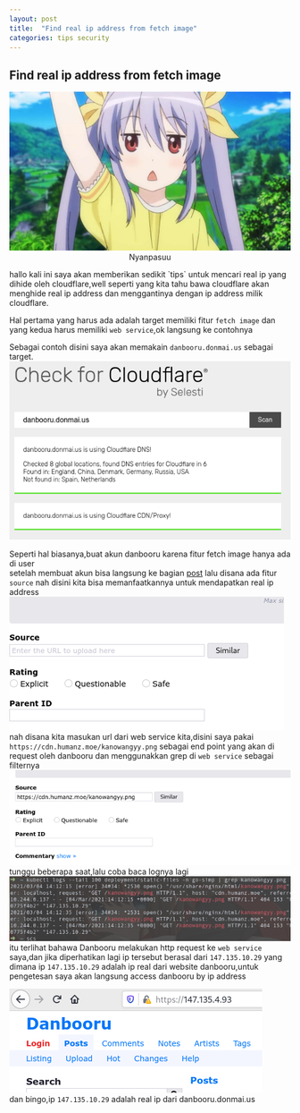 ```yaml
---
layout: post
title:  "Find real ip address from fetch image"
categories: tips security
---
```

## Find real ip address from fetch image
<p align="center">
  <img alt="hello" src="https://raw.githubusercontent.com/JustHumanz/jekyll-klise/master/assets/img/Humanz/Nyanpasuu.jpg"/>
  Nyanpasuu
</p>
hallo kali ini saya akan memberikan sedikit `tips` untuk mencari real ip yang dihide oleh cloudflare,well seperti yang kita tahu bawa cloudflare akan menghide real ip address dan menggantinya dengan ip address milik cloudflare.  


Hal pertama yang harus ada adalah target memiliki fitur `fetch image` dan yang kedua harus memiliki `web service`,ok langsung ke contohnya  

Sebagai contoh disini saya akan memakain `danbooru.donmai.us` sebagai target.  
![danbooru.donmai.us using cloudflare](https://raw.githubusercontent.com/JustHumanz/jekyll-klise/master/assets/img/Humanz/danbooru-cloudflare.png)


Seperti hal biasanya,buat akun danbooru karena fitur fetch image hanya ada di user  
setelah membuat akun bisa langsung ke bagian [post](https://danbooru.donmai.us/uploads/new) lalu disana ada fitur `source` nah disini kita bisa memanfaatkannya untuk mendapatkan real ip address  
![danbooru.donmai.us source](https://raw.githubusercontent.com/JustHumanz/jekyll-klise/master/assets/img/Humanz/danbooru-source.png)  
nah disana kita masukan url dari web service kita,disini saya pakai `https://cdn.humanz.moe/kanowangyy.png` sebagai end point yang akan di request oleh danbooru dan menggunakkan grep di `web service` sebagai filternya  
![danbooru.donmai.us source](https://raw.githubusercontent.com/JustHumanz/jekyll-klise/master/assets/img/Humanz/danbooru-wangyy.png)  
tunggu beberapa saat,lalu coba baca lognya lagi  
![danbooru.donmai.us result](https://raw.githubusercontent.com/JustHumanz/jekyll-klise/master/assets/img/Humanz/danbooru-result.png)  
itu terlihat bahawa Danbooru melakukan http request ke `web service` saya,dan jika diperhatikan lagi ip tersebut berasal dari `147.135.10.29` yang dimana ip `147.135.10.29` adalah ip real dari website danbooru,untuk pengetesan saya akan langsung access danbooru by ip address  


![danbooru.donmai.us access by ip](https://raw.githubusercontent.com/JustHumanz/jekyll-klise/master/assets/img/Humanz/danbooru-byip.png)  
dan bingo,ip `147.135.10.29` adalah real ip dari danbooru.donmai.us



